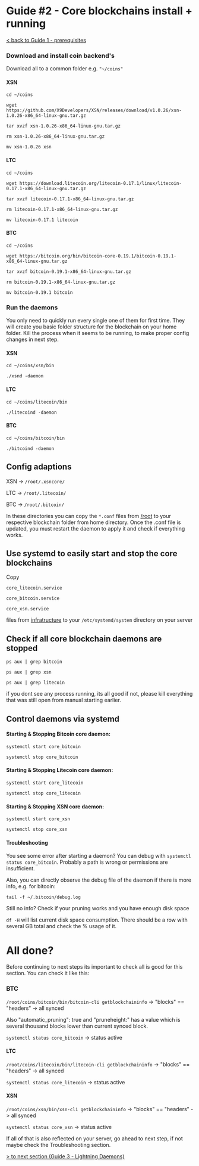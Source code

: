 # Guide #2 - Core blockchains install + running

[< back to Guide 1 - prerequisites](guide_1_prerequisites.md)

### Download and install coin backend's

Download all to a common folder e.g. `"~/coins"`

#### XSN 

`cd ~/coins`

`wget https://github.com/X9Developers/XSN/releases/download/v1.0.26/xsn-1.0.26-x86_64-linux-gnu.tar.gz`

`tar xvzf xsn-1.0.26-x86_64-linux-gnu.tar.gz`

`rm xsn-1.0.26-x86_64-linux-gnu.tar.gz`

`mv xsn-1.0.26 xsn`

#### LTC

`cd ~/coins`

`wget https://download.litecoin.org/litecoin-0.17.1/linux/litecoin-0.17.1-x86_64-linux-gnu.tar.gz`

`tar xvzf litecoin-0.17.1-x86_64-linux-gnu.tar.gz`

`rm litecoin-0.17.1-x86_64-linux-gnu.tar.gz`

`mv litecoin-0.17.1 litecoin`

#### BTC

`cd ~/coins`

`wget https://bitcoin.org/bin/bitcoin-core-0.19.1/bitcoin-0.19.1-x86_64-linux-gnu.tar.gz`

`tar xvzf bitcoin-0.19.1-x86_64-linux-gnu.tar.gz`

`rm bitcoin-0.19.1-x86_64-linux-gnu.tar.gz`

`mv bitcoin-0.19.1 bitcoin`


### Run the daemons

You only need to quickly run every single one of them for first time. They will create you basic folder structure for the blockchain
on your home folder. Kill the process when it seems to be running, to make proper config changes in next step.

#### XSN
`cd ~/coins/xsn/bin`

`./xsnd -daemon`
 
#### LTC
`cd ~/coins/litecoin/bin`

`./litecoind -daemon`
 
#### BTC
`cd ~/coins/bitcoin/bin`

`./bitcoind -daemon`

## Config adaptions

XSN -> `/root/.xsncore/`

LTC -> `/root/.litecoin/`

BTC -> `/root/.bitcoin/`

In these directories you can copy the `*.conf` files from  [/root](../installation_guide/root) to your respective
blockchain folder from home directory. Once the .conf file is updated, you must restart the daemon to apply it and check if everything works.

## Use systemd to easily start and stop the core blockchains

Copy 

`core_litecoin.service`

`core_bitcoin.service`

`core_xsn.service`
 
 files from [infratructure](../installation_guide/etc/systemd/system) to your `/etc/systemd/system` directory on your server
 
## Check if all core blockchain daemons are stopped

`ps aux | grep bitcoin`

`ps aux | grep xsn`

`ps aux | grep litecoin` 


if you dont see any process running, its all good if not, please kill everything that was still open from manual starting earlier.

## Control daemons via systemd

#### Starting & Stopping Bitcoin core daemon:

`systemctl start core_bitcoin`

`systemctl stop core_bitcoin`  

#### Starting & Stopping Litecoin core daemon:

`systemctl start core_litecoin`

`systemctl stop core_litecoin`  

#### Starting & Stopping XSN core daemon:

`systemctl start core_xsn`

`systemctl stop core_xsn`


#### Troubleshooting
You see some error after starting a daemon? You can debug with `systemctl status core_bitcoin`. Probably a path is wrong or permissions are insufficient.

Also, you can directly observe the debug file of the daemon if there is more info, e.g. for bitcoin:
 
`tail -f ~/.bitcoin/debug.log`

Still no info? Check if your pruning works and you have enough disk space

`df -H` will list current disk space consumption. There should be a row with several GB total and check the % usage of it.


# All done?

Before continuing to next steps its important to check all is good for this section. You can check it like this:

### BTC

`/root/coins/bitcoin/bin/bitcoin-cli getblockchaininfo` -> "blocks" == "headers" -> all synced

Also "automatic_pruning": true and "pruneheight:" has a value which is several thousand blocks lower than current synced block.

`systemctl status core_bitcoin` -> status active

#### LTC

`/root/coins/litecoin/bin/litecoin-cli getblockchaininfo` -> "blocks" == "headers" -> all synced

`systemctl status core_litecoin` -> status active


#### XSN

`/root/coins/xsn/bin/xsn-cli getblockchaininfo` -> "blocks" == "headers" -> all synced

`systemctl status core_xsn` -> status active


If all of that is also reflected on your server, go ahead to next step, if not maybe check the Troubleshooting section.

[ > to next section (Guide 3 - Lightning Daemons)](guide_3_lightning_daemons.md)


